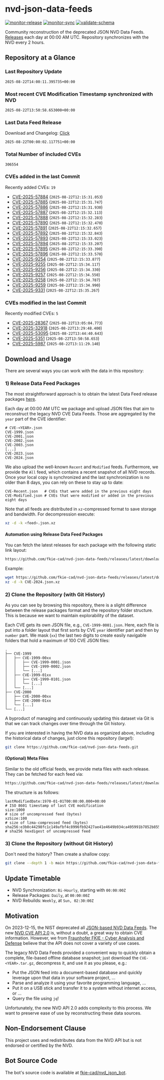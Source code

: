 # nvd-json-data-feeds

[![monitor-release](https://github.com/fkie-cad/nvd-json-data-feeds/actions/workflows/monitor_release.yml/badge.svg)](https://github.com/fkie-cad/nvd-json-data-feeds/actions/workflows/monitor_release.yml)
[![monitor-sync](https://github.com/fkie-cad/nvd-json-data-feeds/actions/workflows/monitor_sync.yml/badge.svg)](https://github.com/fkie-cad/nvd-json-data-feeds/actions/workflows/monitor_sync.yml)
[![validate-schema](https://github.com/fkie-cad/nvd-json-data-feeds/actions/workflows/validate_schema.yml/badge.svg)](https://github.com/fkie-cad/nvd-json-data-feeds/actions/workflows/validate_schema.yml)

Community reconstruction of the deprecated JSON NVD Data Feeds.
[Releases](https://github.com/fkie-cad/nvd-json-data-feeds/releases/latest) each day at 00:00 AM UTC.
Repository synchronizes with the NVD every 2 hours.

## Repository at a Glance

### Last Repository Update

```plain
2025-08-22T14:00:11.395735+00:00
```

### Most recent CVE Modification Timestamp synchronized with NVD

```plain
2025-08-22T13:50:58.653000+00:00
```

### Last Data Feed Release

Download and Changelog: [Click](https://github.com/fkie-cad/nvd-json-data-feeds/releases/latest)

```plain
2025-08-22T00:00:02.117751+00:00
```

### Total Number of included CVEs

```plain
306554
```

### CVEs added in the last Commit

Recently added CVEs: `19`

- [CVE-2025-57884](CVE-2025/CVE-2025-578xx/CVE-2025-57884.json) (`2025-08-22T12:15:31.053`)
- [CVE-2025-57885](CVE-2025/CVE-2025-578xx/CVE-2025-57885.json) (`2025-08-22T12:15:31.747`)
- [CVE-2025-57886](CVE-2025/CVE-2025-578xx/CVE-2025-57886.json) (`2025-08-22T12:15:31.930`)
- [CVE-2025-57887](CVE-2025/CVE-2025-578xx/CVE-2025-57887.json) (`2025-08-22T12:15:32.113`)
- [CVE-2025-57888](CVE-2025/CVE-2025-578xx/CVE-2025-57888.json) (`2025-08-22T12:15:32.283`)
- [CVE-2025-57890](CVE-2025/CVE-2025-578xx/CVE-2025-57890.json) (`2025-08-22T12:15:32.470`)
- [CVE-2025-57891](CVE-2025/CVE-2025-578xx/CVE-2025-57891.json) (`2025-08-22T12:15:32.657`)
- [CVE-2025-57892](CVE-2025/CVE-2025-578xx/CVE-2025-57892.json) (`2025-08-22T12:15:32.843`)
- [CVE-2025-57893](CVE-2025/CVE-2025-578xx/CVE-2025-57893.json) (`2025-08-22T12:15:33.023`)
- [CVE-2025-57894](CVE-2025/CVE-2025-578xx/CVE-2025-57894.json) (`2025-08-22T12:15:33.207`)
- [CVE-2025-57895](CVE-2025/CVE-2025-578xx/CVE-2025-57895.json) (`2025-08-22T12:15:33.390`)
- [CVE-2025-57896](CVE-2025/CVE-2025-578xx/CVE-2025-57896.json) (`2025-08-22T12:15:33.570`)
- [CVE-2025-9254](CVE-2025/CVE-2025-92xx/CVE-2025-9254.json) (`2025-08-22T12:15:33.877`)
- [CVE-2025-9255](CVE-2025/CVE-2025-92xx/CVE-2025-9255.json) (`2025-08-22T12:15:34.117`)
- [CVE-2025-9256](CVE-2025/CVE-2025-92xx/CVE-2025-9256.json) (`2025-08-22T12:15:34.330`)
- [CVE-2025-9257](CVE-2025/CVE-2025-92xx/CVE-2025-9257.json) (`2025-08-22T12:15:34.550`)
- [CVE-2025-9258](CVE-2025/CVE-2025-92xx/CVE-2025-9258.json) (`2025-08-22T12:15:34.787`)
- [CVE-2025-9259](CVE-2025/CVE-2025-92xx/CVE-2025-9259.json) (`2025-08-22T12:15:34.990`)
- [CVE-2025-9331](CVE-2025/CVE-2025-93xx/CVE-2025-9331.json) (`2025-08-22T12:15:35.267`)


### CVEs modified in the last Commit

Recently modified CVEs: `5`

- [CVE-2025-28367](CVE-2025/CVE-2025-283xx/CVE-2025-28367.json) (`2025-08-22T13:05:04.773`)
- [CVE-2025-32918](CVE-2025/CVE-2025-329xx/CVE-2025-32918.json) (`2025-08-22T13:29:48.400`)
- [CVE-2025-53095](CVE-2025/CVE-2025-530xx/CVE-2025-53095.json) (`2025-08-22T13:44:40.643`)
- [CVE-2025-5351](CVE-2025/CVE-2025-53xx/CVE-2025-5351.json) (`2025-08-22T13:50:58.653`)
- [CVE-2025-5987](CVE-2025/CVE-2025-59xx/CVE-2025-5987.json) (`2025-08-22T13:11:29.140`)


## Download and Usage

There are several ways you can work with the data in this repository:

### 1) Release Data Feed Packages

The most straightforward approach is to obtain the latest Data Feed release packages [here](https://github.com/fkie-cad/nvd-json-data-feeds/releases/latest).

Each day at 00:00 AM UTC we package and upload JSON files that aim to reconstruct the legacy NVD CVE Data Feeds.
Those are aggregated by the `year` part of the CVE identifier:

```
# CVE-<YEAR>.json
CVE-1999.json
CVE-2001.json
CVE-2002.json
CVE-2003.json
[...]
CVE-2023.json
CVE-2024.json
```

We also upload the well-known `Recent` and `Modified` feeds.
Furthermore, we provide the `All` feed, which contains a recent snapshot of all NVD records.
Once your local copy is synchronized and the last synchronization is no older than 8 days, you can rely on these to stay up to date:

```plain
CVE-Recent.json   # CVEs that were added in the previous eight days
CVE-Modified.json # CVEs that were modified or added in the previous eight days
```

Note that all feeds are distributed in `xz`-compressed format to save storage and bandwidth.
For decompression execute:

```sh
xz -d -k <feed>.json.xz
```

#### Automation using Release Data Feed Packages

You can fetch the latest releases for each package with the following static link layout:

```sh
https://github.com/fkie-cad/nvd-json-data-feeds/releases/latest/download/CVE-<YEAR>.json.xz
```

Example:

```sh
wget https://github.com/fkie-cad/nvd-json-data-feeds/releases/latest/download/CVE-2024.json.xz
xz -d -k CVE-2024.json.xz
```

### 2) Clone the Repository (with Git History)

As you can see by browsing this repository, there is a slight difference between the release packages format and the repository folder structure.
This is because we want to maintain explorability of the dataset.

Each CVE gets its own JSON file, e.g., `CVE-1999-0001.json`.
Here, each file is put into a folder layout that first sorts by CVE `year` identifier part and then by `number` part.
We mask (`xx`) the last two digits to create easily navigable folders that hold a maximum of 100 CVE JSON files:

```plain
.
├── CVE-1999
│   ├── CVE-1999-00xx
│   │   ├── CVE-1999-0001.json
│   │   ├── CVE-1999-0002.json
│   │   └── [...]
│   ├── CVE-1999-01xx
│   │   ├── CVE-1999-0101.json
│   │   └── [...]
│   └── [...]
├── CVE-2000
│   ├── CVE-2000-00xx
│   ├── CVE-2000-01xx
│   └── [...]
└── [...]
```

A byproduct of managing and continuously updating this dataset via Git is that we can track changes over time through the Git history.

If you are interested in having the NVD data as organized above, including the historical data of changes, just clone this repository (large!):

```sh
git clone https://github.com/fkie-cad/nvd-json-data-feeds.git
```

#### (Optional) Meta Files

Similar to the old official feeds, we provide meta files with each release. They can be fetched for each feed via:

```sh
https://github.com/fkie-cad/nvd-json-data-feeds/releases/latest/download/CVE-<YEAR>.meta
```

The structure is as follows:

```plain
lastModifiedDate:1970-01-01T00:00:00.000+00:00                          # ISO 8601 timestamp of last CVE modification
size:1000                                                               # size of uncompressed feed (bytes)
xzSize:100                                                              # size of lzma-compressed feed (bytes)
sha256:e3b0c44298fc1c149afbf4c8996fb92427ae41e4649b934ca495991b7852b855 # sha256 hexdigest of uncompressed feed
```

### 3) Clone the Repository (without Git History)

Don't need the history? Then create a shallow copy:

```sh
git clone --depth 1 -b main https://github.com/fkie-cad/nvd-json-data-feeds.git
```


## Update Timetable

* NVD Synchronization: `Bi-Hourly`, starting with `00:00:00Z`
* Release Packages: `Daily`, at `00:00:00Z`
* NVD Rebuilds: `Weekly`, at `Sun, 02:30:00Z`


## Motivation

On 2023-12-15, the NIST deprecated all [JSON-based NVD Data Feeds](https://nvd.nist.gov/vuln/data-feeds#divRetirementBanner-1).
The new [NVD CVE API 2.0](https://nvd.nist.gov/developers/vulnerabilities) is, without a doubt, a great way to obtain CVE information.
However, we from [Fraunhofer FKIE - Cyber Analysis and Defense](https://www.fkie.fraunhofer.de/en/departments/cad.html) believe that the API does not cover a variety of use cases.

The legacy NVD Data Feeds provided a convenient way to quickly obtain a complete, file-based offline database snapshot; just download the `CVE-<YEAR>.tar.gz`, decompress it, and use it as you please, e.g.:

- Put the JSON feed into a document-based database and quickly leverage upon that data in your software project, ...
- Parse and analyze it using your favorite programming language, ...
- Put it on a USB stick and transfer it to a system without internet access, or ...
- Query the file using `jq`!

Unfortunately, the new NVD API 2.0 adds complexity to this process.
We want to preserve ease of use by reconstructing these data sources.

## Non-Endorsement Clause

This project uses and redistributes data from the NVD API but is not endorsed or certified by the NVD.

## Bot Source Code

The bot's source code is available at [fkie-cad/nvd\_json\_bot](https://github.com/fkie-cad/nvd_json_bot).